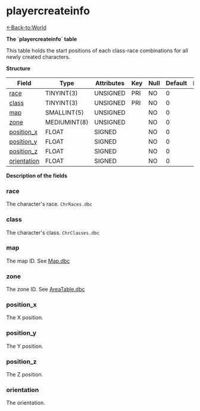# playercreateinfo

[<-Back-to:World](database-world.md)

**The \`playercreateinfo\` table**

This table holds the start positions of each class-race combinations for all newly created characters.

**Structure**

| Field            | Type         | Attributes | Key | Null | Default | Extra | Comment |
|------------------|--------------|------------|-----|------|---------|-------|---------|
| [race][1]        | TINYINT(3)   | UNSIGNED   | PRI | NO   | 0       |       |         |
| [class][2]       | TINYINT(3)   | UNSIGNED   | PRI | NO   | 0       |       |         |
| [map][3]         | SMALLINT(5)  | UNSIGNED   |     | NO   | 0       |       |         |
| [zone][4]        | MEDIUMINT(8) | UNSIGNED   |     | NO   | 0       |       |         |
| [position_x][5]  | FLOAT        | SIGNED     |     | NO   | 0       |       |         |
| [position_y][6]  | FLOAT        | SIGNED     |     | NO   | 0       |       |         |
| [position_z][7]  | FLOAT        | SIGNED     |     | NO   | 0       |       |         |
| [orientation][8] | FLOAT        | SIGNED     |     | NO   | 0       |       |         |

[1]: #race
[2]: #class
[3]: #map
[4]: #zone
[5]: #position_x
[6]: #position_y
[7]: #position_z
[8]: #orientation

**Description of the fields**

### race

The character's race. `ChrRaces.dbc`

### class

The character's class. `ChrClasses.dbc`

### map

The map ID. See [Map.dbc](Map)

### zone

The zone ID. See [AreaTable.dbc](AreaTable)

### position\_x

The X position.

### position\_y

The Y position.

### position\_z

The Z position.

### orientation

The orientation.
